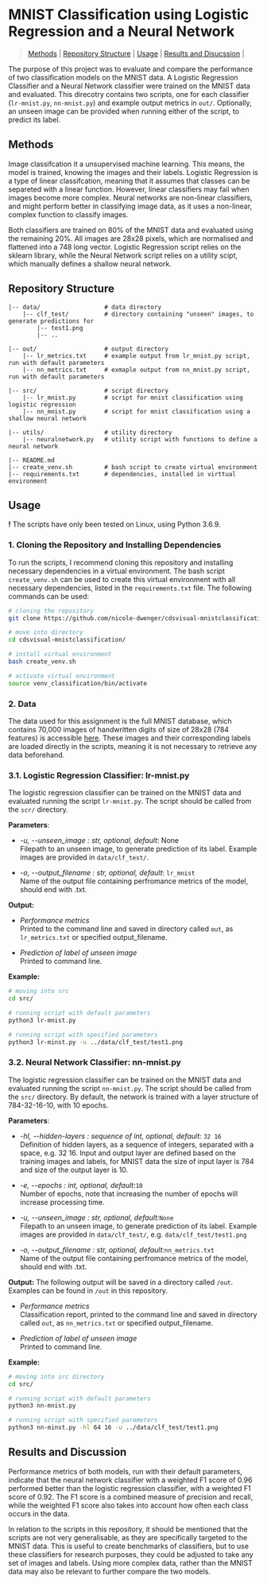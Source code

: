 
# MNIST Classification using Logistic Regression and a Neural Network 

> [Methods](#methods) | [Repository Structure](#repository-structure) | [Usage](#usage) | [Results and Disucssion](#results-and-discussion) |

The purpose of this project was to evaluate and compare the performance of two classification models on the MNIST data. A Logistic Regression Classifier and a Neural Network classifier were trained on the MNIST data and evaluated. This direcotry contains two scripts, one for each classifier (`lr-mnist.py`, `nn-mnist.py`) and example output metrics in `out/`. Optionally, an  unseen image can be provided when running either of the script, to predict its label.

## Methods

Image classifcation it a unsupervised machine learning. This means, the model is trained, knowing the images and their labels.
Logistic Regression is a type of linear classifcation, meaning that it assumes that classes can be separeted with a linear function. However, linear classifiers may fail when images become more complex. Neural networks are non-linear classifiers, and might perform better in classifying image data, as it uses a non-linear, complex function to classify images. 

Both classifiers are trained on 80% of the MNIST data and evaluated using the remaining 20%. All images are 28x28 pixels, which are normalised and flattened into a 748 long vector. 
Logistic Regression script relies on the sklearn library, while the Neural Network script relies on a utility scipt, which manually defines a shallow neural network. 

## Repository Structure

```
|-- data/                  # data directory
    |-- clf_test/          # directory containing "unseen" images, to generate predictions for
        |-- test1.png
        |-- ..

|-- out/                   # output directory
    |-- lr_metrics.txt     # example output from lr_mnist.py script, run with default parameters
    |-- nn_metrics.txt     # exmaple output from nn_mnist.py script, run with default parameters
 
|-- src/                   # script directory
    |-- lr_mnist.py        # script for mnist classification using logistic regression
    |-- nn_mnist.py        # script for mnist classification using a shallow neural network

|-- utils/                 # utility directory
    |-- neuralnetwork.py   # utility script with functions to define a neural network

|-- README.md
|-- create_venv.sh         # bash script to create virtual environment
|-- requirements.txt       # dependencies, installed in virttual environment
```


## Usage

**!** The scripts have only been tested on Linux, using Python 3.6.9. 

### 1. Cloning the Repository and Installing Dependencies

To run the scripts, I recommend cloning this repository and installing necessary dependencies in a virtual environment. The bash script `create_venv.sh` can be used to create this virtual environment with all necessary dependencies, listed in the `requirements.txt` file. The following commands can be used:

```bash
# cloning the repository
git clone https://github.com/nicole-dwenger/cdsvisual-mnistclassification.git

# move into directory
cd cdsvisual-mnistclassification/

# install virtual environment
bash create_venv.sh

# activate virtual environment 
source venv_classification/bin/activate
```

### 2. Data
The data used for this assignment is the full MNIST database, which contains 70,000 images of handwritten digits of size of 28x28 (784 features) is accessible [here](https://www.openml.org/d/554). These images and their corresponding labels are loaded directly in the scripts, meaning it is not necessary to retrieve any data beforehand. 

### 3.1. Logistic Regression Classifier: lr-mnist.py

The logistic regression classifier can be trained on the MNIST data and evaluated running the script `lr-mnist.py`. The script should be called from the `scr/` directory. 

__Parameters__:
- *-u, --unseen_image : str, optional, default*: None\
  Filepath to an unseen image, to generate prediction of its label. Example images are provided in `data/clf_test/`. 

- *-o, --output_filename : str, optional, default*: `lr_mnist`\
  Name of the output file containing perfromance metrics of the model, should end with .txt.

__Output:__
- *Performance metrics*\
Printed to the command line and saved in directory called `out`, as `lr_metrics.txt` or specified output_filename. 

- *Prediction of label of unseen image*\
Printed to command line. 

__Example:__
```bash
# moving into src
cd src/

# running script with default parameters
python3 lr-mnist.py

# running script with specified parameters
python3 lr-minst.py -u ../data/clf_test/test1.png
```

### 3.2. Neural Network Classifier: nn-mnist.py

The logistic regression classifier can be trained on the MNIST data and evaluated running the script `nn-mnist.py`. The script should be called from the `src/` directory. By default, the network is trained with a layer structure of 784-32-16-10, with 10 epochs. 

__Parameters__:
- *-hl, --hidden-layers : sequence of int, optional, default:* `32 16`\
  Definition of hidden layers, as a sequence of integers, separated with a space, e.g. 32 16. Input and output layer are defined   based on the training images and labels, for MNIST data the size of input layer is 784 and size of the output layer is 10. 

- *-e, --epochs : int, optional, default:*`10`\
Number of epochs, note that increasing the number of epochs will increase processing time.

- *-u, --unseen_image : str, optional, default:*`None`\
  Filepath to an unseen image, to generate prediction of its label. Example images are provided in `data/clf_test/`, e.g. `data/clf_test/test1.png`

- *-o, --output_filename : str, optional, default:*`nn_metrics.txt`\
  Name of the output file containing perfromance metrics of the model, should end with .txt.


__Output:__
The following output will be saved in a directory called `/out`. Examples can be found in `/out` in this repository.

- *Performance metrics*\
Classification report, printed to the command line and saved in directory called `out`, as `nn_metrics.txt` or specified output_filename. 

- *Prediction of label of unseen image*\
Printed to command line.   

__Example:__
```bash
# moving into src directory
cd src/

# running script with default parameters
python3 nn-mnist.py

# running script with specified parameters
python3 nn-minst.py -hl 64 16 -u ../data/clf_test/test1.png
```


## Results and Discussion

Performance metrics of both models, run with their default parameters, indicate that the neural network classifier with a weighted F1 score of 0.96 performed better than the logistic regression classifier, with a weighted F1 score of 0.92. The F1 score is a combined measure of precision and recall, while the weighted F1 score also takes into account how often each class occurs in the data. 

In relation to the scripts in this repository, it should be mentioned that the scripts are not very generalisable, as they are specifically targeted to the MNIST data. This is useful to create benchmarks of classifiers, but to use these classifiers for research purposes, they could be adjusted to take any set of images and labels. Using more complex data, rather than the MNIST data may also be relevant to further compare the two models.

